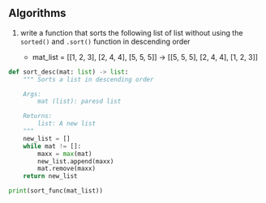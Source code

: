 ## Algorithms

1. write a function that sorts the following list of list without using the `sorted()` and `.sort()`
   function in descending order

   - mat_list = [[1, 2, 3], [2, 4, 4], [5, 5, 5]] -> [[5, 5, 5], [2, 4, 4], [1, 2, 3]]

```python
def sort_desc(mat: list) -> list:
    """ Sorts a list in descending order

    Args:
        mat (list): paresd list

    Returns:
        list: A new list
    """
    new_list = []
    while mat != []:
        maxx = max(mat)
        new_list.append(maxx)
        mat.remove(maxx)
    return new_list

print(sort_func(mat_list))
```
